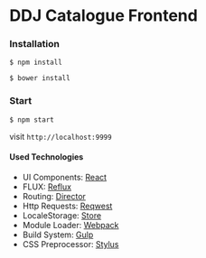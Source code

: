 # DDJ Catalogue Frontend


### Installation

```shell
$ npm install
```
```shell
$ bower install
```

### Start

```shell
$ npm start
```

visit `http://localhost:9999`


#### Used Technologies
* UI Components: [React](http://facebook.github.io/react/)
* FLUX: [Reflux](https://github.com/spoike/refluxjs)
* Routing: [Director](https://github.com/flatiron/director)
* Http Requests: [Reqwest](https://github.com/ded/reqwest)
* LocaleStorage: [Store](https://github.com/marcuswestin/store.js)
* Module Loader: [Webpack](https://github.com/webpack/webpack)
* Build System: [Gulp](http://gulpjs.com/)
* CSS Preprocessor: [Stylus](https://github.com/LearnBoost/stylus)

